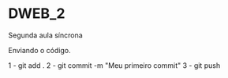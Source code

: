 # DWEB_2

Segunda aula síncrona

Enviando o código.

1 - git add .
2 - git commit -m "Meu primeiro commit"
3 - git push
